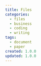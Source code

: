 ```yaml
---
title: Files
categories:
  - files
  - business
  - coding
  - writing
tags:
  - document
  - paper
created: 1.0.0
updated: 1.0.0
---
```


